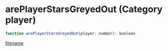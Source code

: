 # arePlayerStarsGreyedOut (Category player)

```js
function arePlayerStarsGreyedOut(player: number): boolean
```

[filename](arePlayerStarsGreyedOut_m.md ':include')